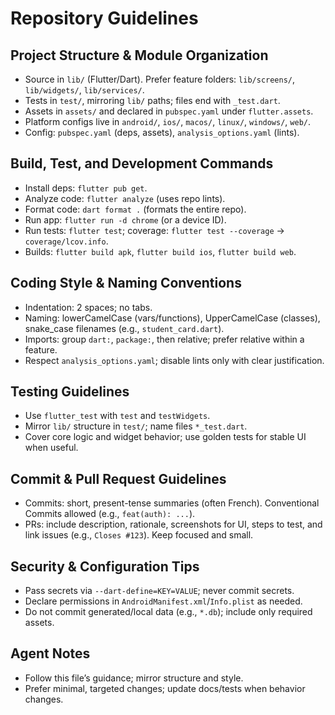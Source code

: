 # Repository Guidelines

## Project Structure & Module Organization
- Source in `lib/` (Flutter/Dart). Prefer feature folders: `lib/screens/`, `lib/widgets/`, `lib/services/`.
- Tests in `test/`, mirroring `lib/` paths; files end with `_test.dart`.
- Assets in `assets/` and declared in `pubspec.yaml` under `flutter.assets`.
- Platform configs live in `android/`, `ios/`, `macos/`, `linux/`, `windows/`, `web/`.
- Config: `pubspec.yaml` (deps, assets), `analysis_options.yaml` (lints).

## Build, Test, and Development Commands
- Install deps: `flutter pub get`.
- Analyze code: `flutter analyze` (uses repo lints).
- Format code: `dart format .` (formats the entire repo).
- Run app: `flutter run -d chrome` (or a device ID).
- Run tests: `flutter test`; coverage: `flutter test --coverage` → `coverage/lcov.info`.
- Builds: `flutter build apk`, `flutter build ios`, `flutter build web`.

## Coding Style & Naming Conventions
- Indentation: 2 spaces; no tabs.
- Naming: lowerCamelCase (vars/functions), UpperCamelCase (classes), snake_case filenames (e.g., `student_card.dart`).
- Imports: group `dart:`, `package:`, then relative; prefer relative within a feature.
- Respect `analysis_options.yaml`; disable lints only with clear justification.

## Testing Guidelines
- Use `flutter_test` with `test` and `testWidgets`.
- Mirror `lib/` structure in `test/`; name files `*_test.dart`.
- Cover core logic and widget behavior; use golden tests for stable UI when useful.

## Commit & Pull Request Guidelines
- Commits: short, present-tense summaries (often French). Conventional Commits allowed (e.g., `feat(auth): ...`).
- PRs: include description, rationale, screenshots for UI, steps to test, and link issues (e.g., `Closes #123`). Keep focused and small.

## Security & Configuration Tips
- Pass secrets via `--dart-define=KEY=VALUE`; never commit secrets.
- Declare permissions in `AndroidManifest.xml`/`Info.plist` as needed.
- Do not commit generated/local data (e.g., `*.db`); include only required assets.

## Agent Notes
- Follow this file’s guidance; mirror structure and style.
- Prefer minimal, targeted changes; update docs/tests when behavior changes.

